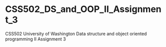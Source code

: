 # CSS502_DS_and_OOP_II_Assignment_3
CSS502 University of Washington Data structure and object oriented programming II Assignment 3
